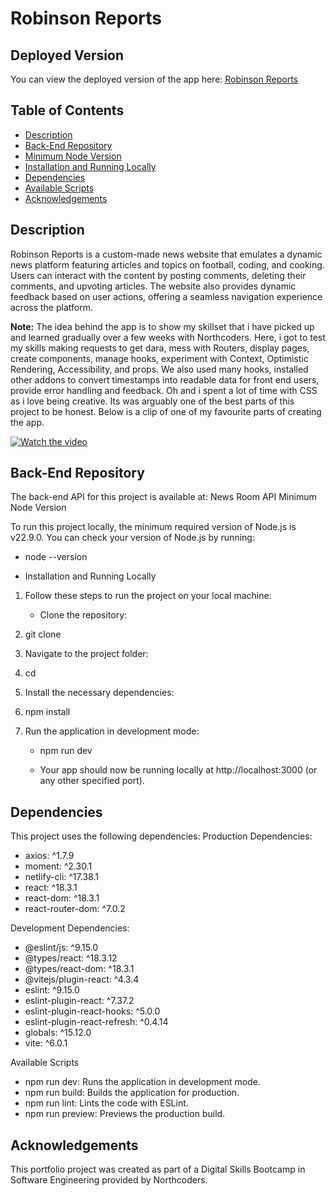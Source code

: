 # Robinson Reports

## Deployed Version

You can view the deployed version of the app here: [Robinson Reports](https://robinson-reports.netlify.app/)

## Table of Contents

- [Description](#description)
- [Back-End Repository](#back-end-repository)
- [Minimum Node Version](#minimum-node-version)
- [Installation and Running Locally](#installation-and-running-locally)
- [Dependencies](#dependencies)
- [Available Scripts](#available-scripts)
- [Acknowledgements](#acknowledgements)

## Description

Robinson Reports is a custom-made news website that emulates a dynamic news platform featuring articles and topics on football, coding, and cooking. Users can interact with the content by posting comments, deleting their comments, and upvoting articles. The website also provides dynamic feedback based on user actions, offering a seamless navigation experience across the platform.

**Note:** The idea behind the app is to show my skillset that i have picked up and learned gradually over a few weeks with Northcoders. Here, i got to test my skills making requests to get dara, mess with Routers, display pages, create components, manage hooks, experiment with Context, Optimistic Rendering, Accessibility, and props. We also used many hooks, installed other addons to convert timestamps into readable data for front end users, provide error handling and feedback. Oh and i spent a lot of time with CSS as i love being creative. Its was arguably one of the best parts of this project to be honest. Below is a clip of one of my favourite parts of creating the app.

[![Watch the video](https://img.youtube.com/vi/1041186529/maxresdefault.jpg)](https://vimeo.com/1041186529?ts=0&share=copy)

## Back-End Repository

The back-end API for this project is available at: News Room API
Minimum Node Version

To run this project locally, the minimum required version of Node.js is v22.9.0. You can check your version of Node.js by running:

- node --version

- Installation and Running Locally

1. Follow these steps to run the project on your local machine:

   - Clone the repository:

2. git clone <repo-url>

3. Navigate to the project folder:

4. cd <project-directory>

5. Install the necessary dependencies:

6. npm install

7. Run the application in development mode:

   - npm run dev

   - Your app should now be running locally at http://localhost:3000 (or any other specified port).

## Dependencies

This project uses the following dependencies:
Production Dependencies:

- axios: ^1.7.9
- moment: ^2.30.1
- netlify-cli: ^17.38.1
- react: ^18.3.1
- react-dom: ^18.3.1
- react-router-dom: ^7.0.2

Development Dependencies:

- @eslint/js: ^9.15.0
- @types/react: ^18.3.12
- @types/react-dom: ^18.3.1
- @vitejs/plugin-react: ^4.3.4
- eslint: ^9.15.0
- eslint-plugin-react: ^7.37.2
- eslint-plugin-react-hooks: ^5.0.0
- eslint-plugin-react-refresh: ^0.4.14
- globals: ^15.12.0
- vite: ^6.0.1

Available Scripts

- npm run dev: Runs the application in development mode.
- npm run build: Builds the application for production.
- npm run lint: Lints the code with ESLint.
- npm run preview: Previews the production build.

## Acknowledgements

This portfolio project was created as part of a Digital Skills Bootcamp in Software Engineering provided by Northcoders.

